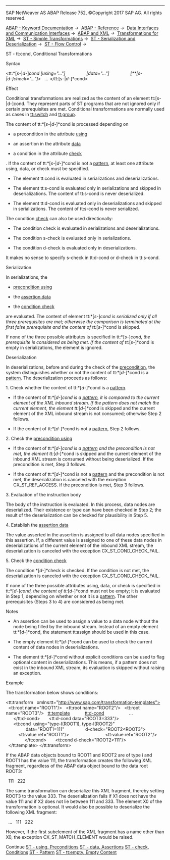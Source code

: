   

* * *

SAP NetWeaver AS ABAP Release 752, ©Copyright 2017 SAP AG. All rights reserved.

[ABAP - Keyword Documentation](javascript:call_link\('abenabap.htm'\)) →  [ABAP - Reference](javascript:call_link\('abenabap_reference.htm'\)) →  [Data Interfaces and Communication Interfaces](javascript:call_link\('abenabap_data_communication.htm'\)) →  [ABAP and XML](javascript:call_link\('abenabap_xml.htm'\)) →  [Transformations for XML](javascript:call_link\('abenabap_xml_trafos.htm'\)) →  [ST - Simple Transformations](javascript:call_link\('abenabap_st.htm'\)) →  [ST - Serialization and Deserialization](javascript:call_link\('abenst_serial_deserial.htm'\)) →  [ST - Flow Control](javascript:call_link\('abenst_flow_control.htm'\)) → 

ST - tt:cond, Conditional Transformations

Syntax

<tt:*\[*s-*|*d-*\]*cond *\[*using="..."*\]*
                *\[*data="..."*\]*
                *\[**\[*s-*|*d-*\]*check="..."*\]*\>
  ...
</tt:*\[*s-*|*d-*\]*cond>

Effect

Conditional transformations are realized as the content of an element tt:\[s-|d-\]cond. They represent parts of ST programs that are not ignored only if certain prerequisites are met. Conditional transformations are normally used as cases in [tt:switch](javascript:call_link\('abenst_tt_switch.htm'\)) and [tt:group](javascript:call_link\('abenst_tt_group.htm'\)).

The content of tt:*\[*s-*|*d-*\]*cond is processed depending on

-   a precondition in the attribute [using](javascript:call_link\('abenst_using.htm'\))

-   an assertion in the attribute [data](javascript:call_link\('abenst_data.htm'\))

-   a condition in the attribute [check](javascript:call_link\('abenst_check.htm'\))

. If the content of tt:*\[*s-*|*d-*\]*cond is not a [pattern](javascript:call_link\('abenst_pattern.htm'\)), at least one attribute using, data, or check must be specified.

-   The element tt:cond is evaluated in serializations and deserializations.

-   The element tt:s-cond is evaluated only in serializations and skipped in deserializations. The content of tt:s-cond is never deserialized.

-   The element tt:d-cond is evaluated only in deserializations and skipped in serializations. The content of tt:s-cond is never serialized.

The condition [check](javascript:call_link\('abenst_check.htm'\)) can also be used directionally:

-   The condition check is evaluated in serializations and deserializations.

-   The condition s-check is evaluated only in serializations.

-   The condition d-check is evaluated only in deserializations.

It makes no sense to specify s-check in tt:d-cond or d-check in tt:s-cond.

Serialization

In serializations, the

-   [precondition using](javascript:call_link\('abenst_using.htm'\))

-   the [assertion data](javascript:call_link\('abenst_data.htm'\))

-   the [condition check](javascript:call_link\('abenst_check.htm'\))

are evaluated. The content of element tt:*\[*s-*\]*cond is serialized only if all three prerequisites are met; otherwise the comparison is terminated at the first false prerequisite and the content of tt:*\[*s-*\]*cond is skipped.

If none of the three possible attributes is specified in tt:*\[*s-*\]*cond, the prerequisite is considered as being met. If the content of tt:*\[*s-*\]*cond is empty in serializations, the element is ignored.

Deserialization

In deserializations, before and during the check of the [precondition](javascript:call_link\('abenst_using.htm'\)), the system distinguishes whether or not the content of tt:*\[*d-*\]*cond is a [pattern](javascript:call_link\('abenst_pattern.htm'\)). The deserialization proceeds as follows:

1\. Check whether the content of tt:*\[*d-*\]*cond is a [pattern](javascript:call_link\('abenst_pattern.htm'\)).

-   If the content of tt:*\[*d-*\]*cond is a [pattern](javascript:call_link\('abenst_pattern.htm'\)), it is compared to the current element of the XML inbound stream. If the pattern does not match the current element, the element tt:*\[*d-*\]*cond is skipped and the current element of the XML inbound stream is not consumed; otherwise Step 2 follows.

-   If the content of tt:*\[*d-*\]*cond is not a [pattern](javascript:call_link\('abenst_pattern.htm'\)), Step 2 follows.

2\. Check the [precondition using](javascript:call_link\('abenst_using.htm'\))

-   If the content of tt:*\[*d-*\]*cond is a [pattern](javascript:call_link\('abenst_pattern.htm'\)) and the precondition is not met, the element tt:*\[*d-*\]*cond is skipped and the current element of the inbound XML stream is consumed without being deserialized. If the precondition is met, Step 3 follows.

-   If the content of tt:*\[*d-*\]*cond is not a [pattern](javascript:call_link\('abenst_pattern.htm'\)) and the precondition is not met, the deserialization is canceled with the exception CX\_ST\_REF\_ACCESS. If the precondition is met, Step 3 follows.

3\. Evaluation of the instruction body

The body of the instruction is evaluated. In this process, data nodes are deserialized. Their existence or type can have been checked in Step 2; the result of the deserialization can be checked for plausibility in Step 5.

4\. Establish the [assertion data](javascript:call_link\('abenst_data.htm'\))

The value asserted in the assertion is assigned to all data nodes specified in this assertion. If, a different value is assigned to one of these data nodes in deserializations of the current element of the inbound XML stream, the deserialization is canceled with the exception CX\_ST\_COND\_CHECK\_FAIL.

5\. Check the [condition check](javascript:call_link\('abenst_check.htm'\))

The condition *\[*d-*\]*check is checked. If the condition is not met, the deserialization is canceled with the exception CX\_ST\_COND\_CHECK\_FAIL.

If none of the three possible attributes using, data, or check is specified in tt:*\[*d-*\]*cond, the content of tt:*\[*d-*\]*cond must not be empty; it is evaluated in Step 1, depending on whether or not it is a [pattern](javascript:call_link\('abenst_pattern.htm'\)). The other prerequisites (Steps 3 to 4) are considered as being met.

Notes

-   An assertion can be used to assign a value to a data node without the node being filled by the inbound stream. Instead of an empty element tt:*\[*d-*\]*cond, the statement tt:assign should be used in this case.

-   The empty element tt:*\[*d-*\]*cond can be used to check the current content of data nodes in deserializations.

-   The element tt:*\[*d-*\]*cond without explicit conditions can be used to flag optional content in deserializations. This means, if a pattern does not exist in the inbound XML stream, its evaluation is skipped without raising an exception.

Example

The transformation below shows conditions:

<tt:transform
  xmlns:tt="http://www.sap.com/transformation-templates">
  <tt:root name="ROOT1"/>
  <tt:root name="ROOT2"/>
  <tt:root name="ROOT3"/>
  <tt:template>
    <X>
      <tt:d-cond>
        <X0>
          ...
        </X0>
      </tt:d-cond>
      <tt:d-cond data="ROOT3=333"/>
      <tt:cond  using="type-I(ROOT1), type-I(ROOT2)"
                data="ROOT1=111"
                d-check="ROOT2<ROOT3">
        <X1>
          <tt:value ref="ROOT1"/>
        </X1>
        <X2>
          <tt:value ref="ROOT2"/>
        </X2>
      </tt:cond>
      <tt:cond d-check="ROOT2>111"/>
    </X>
  </tt:template>
</tt:transform>

If the ABAP data objects bound to ROOT1 and ROOT2 are of type i and ROOT1 has the value 111, the transformation creates the following XML fragment, regardless of the ABAP data object bound to the data root ROOT3:

<X>
  <X1>111</X1>
  <X2>222</X2>
</X>

The same transformation can deserialize this XML fragment, thereby setting ROOT3 to the value 333. The deserialization fails if X1 does not have the value 111 and if X2 does not lie between 111 and 333. The element X0 of the transformation is optional. It would also be possible to deserialize the following XML fragment:

<X>
  <X0>...</X0>
  <X1>111</X1>
  <X2>222</X2>
</X>

However, if the first subelement of the XML fragment has a name other than X0, the exception CX\_ST\_MATCH\_ELEMENT would be raised.

Continue
[ST - using, Preconditions](javascript:call_link\('abenst_using.htm'\))
[ST - data, Assertions](javascript:call_link\('abenst_data.htm'\))
[ST - check, Conditions](javascript:call_link\('abenst_check.htm'\))
[ST - Pattern](javascript:call_link\('abenst_pattern.htm'\))
[ST - tt:empty, Empty Content](javascript:call_link\('abenst_tt_empty.htm'\))